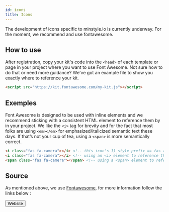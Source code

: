 ```yaml
---
id: icons
title: Icons
---
```


The development of icons specific to minstyle.io is currently underway. For the moment, we recommend and use fontawesome.

## How to use

After registration, copy your kit's code into the `<head>` of each template or page in your project where you want to use Font Awesome. Not sure how to do that or need more guidance? We've got an example file to show you exactly where to reference your kit.

```html
<script src="https://kit.fontawesome.com/my-kit.js"></script>
```

## Exemples

Font Awesome is designed to be used with inline elements and we recommend sticking with a consistent HTML element to reference them by in your project. We like the `<i>` tag for brevity and for the fact that most folks are using `<em></em>` for emphasized/italicized semantic text these days. If that’s not your cup of tea, using a `<span>` is more semantically correct.

<i class="fas fa-camera"></i>
<i class="fab fa-css3-alt"></i>
<i class="fas fa-code"></i>
<i class="fas fa-code-branch"></i>

```html
<i class="fas fa-camera"></i> <!-- this icon's 1) style prefix == fas and 2) icon name == camera -->
<i class="fas fa-camera"></i> <!-- using an <i> element to reference the icon -->
<span class="fas fa-camera"></span> <!-- using a <span> element to reference the icon -->
```

## Source

As mentioned above, we use [Fontawesome](https://fontawesome.com/), for more information follow the links below :

<form action="https://fontawesome.com/" style="display: inline-block;">
    <input type="submit" value="Website" class="ms-btn"/>
</form>